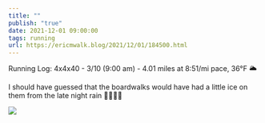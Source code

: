 ```yaml
---
title: ""
publish: "true"
date: 2021-12-01 09:00:00
tags: running
url: https://ericmwalk.blog/2021/12/01/184500.html
---
```


Running Log: 4x4x40 - 3/10 (9:00 am) - 4.01 miles at 8:51/mi pace, 36°F 🌥

I should have guessed that the boardwalks would have had a little ice on them from the late night rain 🤦‍♂️🏃‍♂️

![](https://ericmwalk.blog/uploads/2021/997a036a56.jpg)
